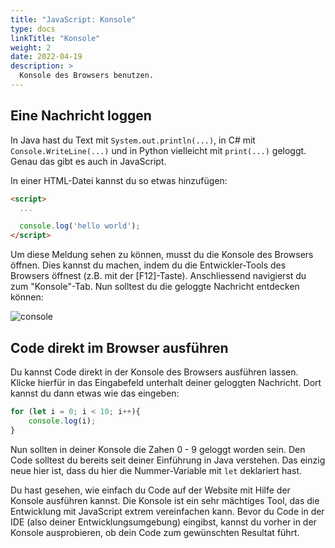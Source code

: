 ```yaml
---
title: "JavaScript: Konsole"
type: docs
linkTitle: "Konsole"
weight: 2
date: 2022-04-19
description: >
  Konsole des Browsers benutzen.
---
```


## Eine Nachricht loggen

In Java hast du Text mit `System.out.println(...)`, in C# mit `Console.WriteLine(...)` und in Python vielleicht mit `print(...)` geloggt. Genau das gibt es auch in JavaScript.

In einer HTML-Datei kannst du so etwas hinzufügen:

```html
<script>
  ...

  console.log('hello world');
</script>
```

Um diese Meldung sehen zu können, musst du die Konsole des Browsers öffnen. Dies kannst du machen, indem du die Entwickler-Tools des Browsers öffnest (z.B. mit der [F12]-Taste). Anschliessend navigierst du zum "Konsole"-Tab. Nun solltest du die geloggte Nachricht entdecken können:

![console](../console.png)

## Code direkt im Browser ausführen

Du kannst Code direkt in der Konsole des Browsers ausführen lassen. Klicke hierfür in das Eingabefeld unterhalt deiner geloggten Nachricht. Dort kannst du dann etwas wie das eingeben:

```javascript
for (let i = 0; i < 10; i++){
    console.log(i);
}
```

Nun sollten in deiner Konsole die Zahen 0 - 9 geloggt worden sein. Den Code solltest du bereits seit deiner Einführung in Java verstehen. Das einzig neue hier ist, dass du hier die Nummer-Variable mit `let` deklariert hast.

Du hast gesehen, wie einfach du Code auf der Website mit Hilfe der Konsole ausführen kannst. Die Konsole ist ein sehr mächtiges Tool, das die Entwicklung mit JavaScript extrem vereinfachen kann. Bevor du Code in der IDE (also deiner Entwicklungsumgebung) eingibst, kannst du vorher in der Konsole ausprobieren, ob dein Code zum gewünschten Resultat führt. 